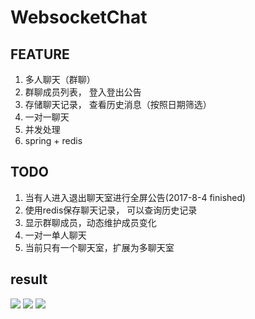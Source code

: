 # WebsocketChat
## FEATURE
1. 多人聊天（群聊）
2. 群聊成员列表， 登入登出公告
3. 存储聊天记录， 查看历史消息（按照日期筛选）
4. 一对一聊天
5. 并发处理
6. spring + redis

## TODO
1. 当有人进入退出聊天室进行全屏公告(2017-8-4 finished)
2. 使用redis保存聊天记录， 可以查询历史记录
3. 显示群聊成员，动态维护成员变化
4. 一对一单人聊天
5. 当前只有一个聊天室，扩展为多聊天室

## result

![](https://github.com/timelessmemory/WebsocketChat/blob/master/screenshot/chat.png?raw=true)
![](https://github.com/timelessmemory/WebsocketChat/blob/master/screenshot/c.png?raw=true)
![](https://github.com/timelessmemory/WebsocketChat/blob/master/screenshot/s.png?raw=true)
